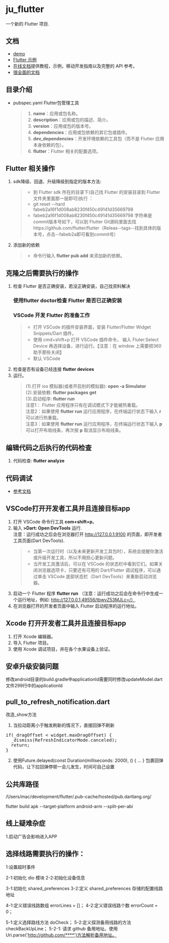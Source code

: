 # ju_flutter
一个新的 Flutter 项目.

## 文档
- [demo](https://flutter.dev/docs/get-started/codelab)
- [Flutter 示例](https://flutter.dev/docs/cookbook)
- [在线文档](https://flutter.dev/docs)提供教程，示例，移动开发指南以及完整的 API 参考。
- [很全面的文档](https://github.com/flutterchina/flutter-in-action/blob/master/docs/SUMMARY.md)

## 目录介绍
* pubspec.yaml Flutter包管理工具
    >1. **name**：应用或包名称。
    >2. **description**：应用或包的描述、简介。
    >3. **version**：应用或包的版本号。
    >4. **dependencies**：应用或包依赖的其它包或插件。
    >5. **dev_dependencies**：开发环境依赖的工具包（而不是 Flutter 应用本身依赖的包）。
    >6. **flutter**：Flutter 相关的配置选项。

## Flutter 相关操作
1. sdk降级、回退、升级降级到指定的版本方法:
    >* 到 Flutter sdk 所在的目录下(自己找 Flutter 的安装目录到 Flutter 文件夹里面那一层即可)执行 ：
    >* git reset --hard fabeb2a16f1d008ab8230f450c49141d35669798
    >* fabeb2a16f1d008ab8230f450c49141d35669798 字符串是commit版本号如下，可以到 Flutter Git源码里面去找https://github.com/flutter/flutter（Releas--tags--找到具体的版本号，点击--fabeb2a即可看到commit号）
2. 添加新的依赖
    >* 命令行输入 **flutter pub add** 来添加新的依赖。

## 克隆之后需要执行的操作
1. 检查 Flutter 是否正确安装，若没正确安装，自己找资料解决
    ### 使用**flutter doctor**检查 Flutter 是否已正确安装
    ### VSCode 开发 Flutter 的准备工作
    >* 打开 VSCode 的插件安装界面，安装 Flutter/Flutter Widget Snippets/Dart 插件。
    >* 使用 cmd+shift+p 打开 VSCode 插件命令， 输入 Fluter:Select Device 再选择设备，进行运行。【注意：在 window 上需要把360助手那些关闭】
    >* 默认 VSCode 
2. 检查是否有设备已经连接
  **flutter devices**
3. 运行。<br>
    >(1).打开 ios 模拟器(或者开启别的模拟器): **open -a Simulator**<br/>
    >(2).安装依赖: **flutter packages get**<br/>
    >(3).启动程序: **flutter run**<br/>
    >注意1： Flutter 应用程序只有在调试模式下才能被热重载。<br/>
    >注意2：如果使用  **flutter run** 运行应用程序，在终端运行状态下输入 **r** 可以进行热重载。<br/>
    >注意3：如果使用  **flutter run** 运行应用程序，在终端运行状态下输入 **p** 可以打开布局线条，再次按 **p** 取消显示布局线条。

## 编辑代码之后执行的代码检查
1. 代码检查: **flutter analyze**

## 代码调试
- [参考文档](https://github.com/flutterchina/flutter-in-action/blob/master/docs/chapter2/flutter_app_debug.md)

## VSCode打开开发者工具并且连接目标app
1. 打开 VSCode 命令行工具 **com+shift+p**。
2. 输入 **>Dart: Open DevTools** 运行.<br/>
  注意：运行成功之后会在浏览器打开 http://127.0.0.1:9100 的页面，即开发者工具页面(Dart DevTools).
    >* 当第一次运行时（以及未来更新开发工具包时），系统会提醒你激活或升级开发工具，所以不用担心更新问题。
    >* 当开发工具激活后，可以在 VSCode 的状态栏中看到它们。如果关闭浏览器选项卡，只要还有可用的 Dart/Flutter 调试程序，可以通过单击 VSCode 底部状态栏（Dart DevTools）来重新启动浏览器。
3. 启动一个 Flutter 程序 **flutter run** （注意：运行成功之后会在命令行中生成一个运行地址，例如: http://127.0.0.1:49556/tbwvZ53MJLc=/）
4. 在浏览器打开的开发者页面中输入 Flutter 启动程序的运行地址。

## Xcode 打开开发者工具并且连接目标app
1. 打开 Xcode 编辑器。
2. 导入 Flutter 项目。
3. 使用 Xcode 调试项目，并在各个水果设备上验证。

## 安卓升级安装问题
修改android目录的build.gradle中applicationId需要同时修改updateModel.dart文件299行中的applicationId

## pull_to_refresh_notification.dart
改造_show方法
1. 当拉动距离小于触发刷新的情况下，直接回弹不刷新
<pre>
if(_dragOffset < widget.maxDragOffset) {
  _dismiss(RefreshIndicatorMode.canceled);
  return;
} 
</pre>
2. 使用Future.delayed(const Duration(milliseconds: 2000), () { ... } 包裹回弹代码，让下拉回弹停顿一会儿发生，时间可自己设置

## 公共库路径
/Users/mac/development/flutter/.pub-cache/hosted/pub.dartlang.org/

flutter build apk --target-platform  android-arm --split-per-abi

## 线上疑难杂症
1.启动广告会影响进入APP

## 选择线路需要执行的操作：
1:设置超时事件

2-1:初始化 dio 模块
2-2:初始化设备信息

3-1:初始化 shared_preferences
3-2:定义 shared_preferences 存储的配置线路地址

4-1:定义错误线路数组 errorLines = []；
4-2:定义错误线路个数 errorCount = 0；

5-1:定义选择路线方法 doCheck；
5-2:定义探测备用线路的方法 checkBackUpLine；
5-2-1: 请求 github 备用地址。使用 Uri.parse('http://github.com/****')方法解析备用地址。



